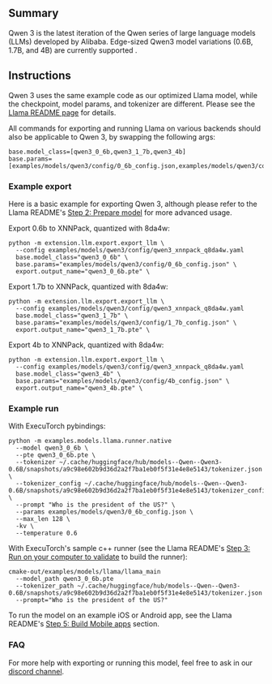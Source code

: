 ## Summary
Qwen 3 is the latest iteration of the Qwen series of large language models (LLMs) developed by Alibaba. Edge-sized Qwen3 model variations (0.6B, 1.7B, and 4B) are currently supported .

## Instructions

Qwen 3 uses the same example code as our optimized Llama model, while the checkpoint, model params, and tokenizer are different. Please see the [Llama README page](../llama/README.md) for details.

All commands for exporting and running Llama on various backends should also be applicable to Qwen 3, by swapping the following args:
```
base.model_class=[qwen3_0_6b,qwen3_1_7b,qwen3_4b]
base.params=[examples/models/qwen3/config/0_6b_config.json,examples/models/qwen3/config/1_7b_config.json,examples/models/config/qwen3/4b_config.json]
```

### Example export
Here is a basic example for exporting Qwen 3, although please refer to the Llama README's [Step 2: Prepare model](../llama/README.md#step-2-prepare-model) for more advanced usage.

Export 0.6b to XNNPack, quantized with 8da4w:
```
python -m extension.llm.export.export_llm \
  --config examples/models/qwen3/config/qwen3_xnnpack_q8da4w.yaml
  base.model_class="qwen3_0_6b" \
  base.params="examples/models/qwen3/config/0_6b_config.json" \
  export.output_name="qwen3_0_6b.pte" \

```

Export 1.7b to XNNPack, quantized with 8da4w:
```
python -m extension.llm.export.export_llm \
  --config examples/models/qwen3/config/qwen3_xnnpack_q8da4w.yaml
  base.model_class="qwen3_1_7b" \
  base.params="examples/models/qwen3/config/1_7b_config.json" \
  export.output_name="qwen3_1_7b.pte" \
```

Export 4b to XNNPack, quantized with 8da4w:
```
python -m extension.llm.export.export_llm \
  --config examples/models/qwen3/config/qwen3_xnnpack_q8da4w.yaml
  base.model_class="qwen3_4b" \
  base.params="examples/models/qwen3/config/4b_config.json" \
  export.output_name="qwen3_4b.pte" \
```

### Example run
With ExecuTorch pybindings:
```
python -m examples.models.llama.runner.native
  --model qwen3_0_6b \
  --pte qwen3_0_6b.pte \
  --tokenizer ~/.cache/huggingface/hub/models--Qwen--Qwen3-0.6B/snapshots/a9c98e602b9d36d2a2f7ba1eb0f5f31e4e8e5143/tokenizer.json \
  --tokenizer_config ~/.cache/huggingface/hub/models--Qwen--Qwen3-0.6B/snapshots/a9c98e602b9d36d2a2f7ba1eb0f5f31e4e8e5143/tokenizer_config.json \
  --prompt "Who is the president of the US?" \
  --params examples/models/qwen3/0_6b_config.json \
  --max_len 128 \
  -kv \
  --temperature 0.6
```

With ExecuTorch's sample c++ runner (see the Llama README's [Step 3: Run on your computer to validate](../llama/README.md#step-3-run-on-your-computer-to-validate) to build the runner):
```
cmake-out/examples/models/llama/llama_main
  --model_path qwen3_0_6b.pte
  --tokenizer_path ~/.cache/huggingface/hub/models--Qwen--Qwen3-0.6B/snapshots/a9c98e602b9d36d2a2f7ba1eb0f5f31e4e8e5143/tokenizer.json
  --prompt="Who is the president of the US?"
```

To run the model on an example iOS or Android app, see the Llama README's [Step 5: Build Mobile apps](../llama/README.md#step-5-build-mobile-apps) section.

### FAQ
For more help with exporting or running this model, feel free to ask in our [discord channel](https://discord.gg/UEjkY9Zs).
